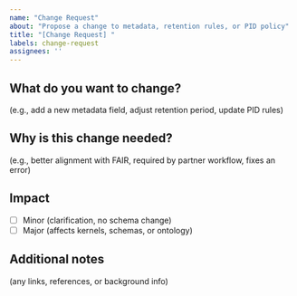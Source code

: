 ```yaml
---
name: "Change Request"
about: "Propose a change to metadata, retention rules, or PID policy"
title: "[Change Request] "
labels: change-request
assignees: ''
---
```


## What do you want to change?
(e.g., add a new metadata field, adjust retention period, update PID rules)

## Why is this change needed?
(e.g., better alignment with FAIR, required by partner workflow, fixes an error)

## Impact
- [ ] Minor (clarification, no schema change)
- [ ] Major (affects kernels, schemas, or ontology)

## Additional notes
(any links, references, or background info)
